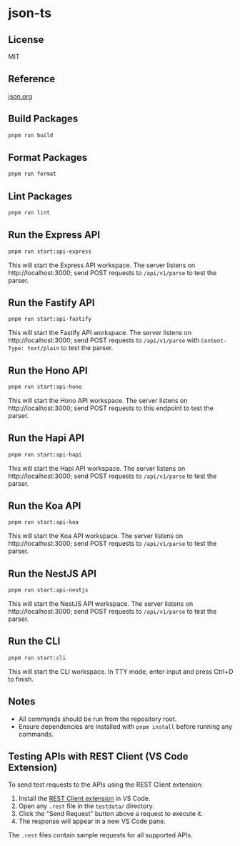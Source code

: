 # json-ts

## License

MIT

## Reference

[json.org](http://json.org)

## Build Packages

```sh
pnpm run build
```

## Format Packages

```sh
pnpm run format
```

## Lint Packages

```sh
pnpm run lint
```

## Run the Express API

```sh
pnpm run start:api-express
```

This will start the Express API workspace. The server listens on http://localhost:3000; send POST requests to `/api/v1/parse` to test the parser.

## Run the Fastify API

```sh
pnpm run start:api-fastify
```

This will start the Fastify API workspace. The server listens on http://localhost:3000; send POST requests to `/api/v1/parse` with `Content-Type: text/plain` to test the parser.

## Run the Hono API

```sh
pnpm run start:api-hono
```

This will start the Hono API workspace. The server listens on http://localhost:3000; send POST requests to this endpoint to test the parser.

## Run the Hapi API

```sh
pnpm run start:api-hapi
```

This will start the Hapi API workspace. The server listens on http://localhost:3000; send POST requests to `/api/v1/parse` to test the parser.

## Run the Koa API

```sh
pnpm run start:api-koa
```

This will start the Koa API workspace. The server listens on http://localhost:3000; send POST requests to `/api/v1/parse` to test the parser.

## Run the NestJS API

```sh
pnpm run start:api-nestjs
```

This will start the NestJS API workspace. The server listens on http://localhost:3000; send POST requests to `/api/v1/parse` to test the parser.

## Run the CLI

```sh
pnpm run start:cli
```

This will start the CLI workspace. In TTY mode, enter input and press Ctrl+D to finish.

## Notes

- All commands should be run from the repository root.
- Ensure dependencies are installed with `pnpm install` before running any commands.

## Testing APIs with REST Client (VS Code Extension)

To send test requests to the APIs using the REST Client extension:

1. Install the [REST Client extension](https://marketplace.visualstudio.com/items?itemName=humao.rest-client) in VS Code.
2. Open any `.rest` file in the `testdata/` directory.
3. Click the "Send Request" button above a request to execute it.
4. The response will appear in a new VS Code pane.

The `.rest` files contain sample requests for all supported APIs.
